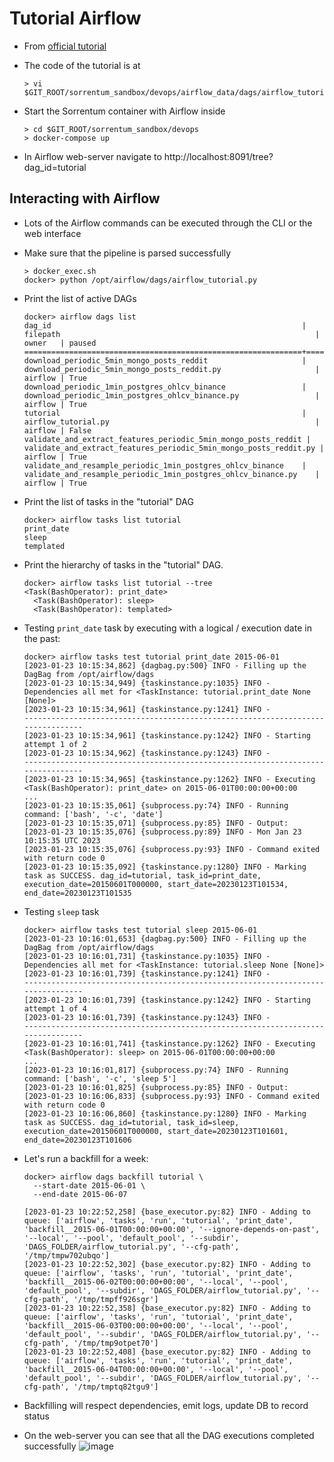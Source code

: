 # Tutorial Airflow

- From [official tutorial](https://airflow.apache.org/docs/apache-airflow/2.2.2/tutorial.html)

- The code of the tutorial is at
  ```
  > vi $GIT_ROOT/sorrentum_sandbox/devops/airflow_data/dags/airflow_tutorial.py
  ```

- Start the Sorrentum container with Airflow inside
  ```
  > cd $GIT_ROOT/sorrentum_sandbox/devops
  > docker-compose up
  ```

- In Airflow web-server navigate to http://localhost:8091/tree?dag_id=tutorial

## Interacting with Airflow

- Lots of the Airflow commands can be executed through the CLI or the web
  interface

- Make sure that the pipeline is parsed successfully
  ```
  > docker_exec.sh
  docker> python /opt/airflow/dags/airflow_tutorial.py
  ```

- Print the list of active DAGs
  ```
  docker> airflow dags list
  dag_id                                                        | filepath                                                         | owner   | paused
  ==============================================================+==================================================================+=========+=======
  download_periodic_5min_mongo_posts_reddit                     | download_periodic_5min_mongo_posts_reddit.py                     | airflow | True
  download_periodic_1min_postgres_ohlcv_binance                 | download_periodic_1min_postgres_ohlcv_binance.py                 | airflow | True
  tutorial                                                      | airflow_tutorial.py                                              | airflow | False
  validate_and_extract_features_periodic_5min_mongo_posts_reddit | validate_and_extract_features_periodic_5min_mongo_posts_reddit.py | airflow | True
  validate_and_resample_periodic_1min_postgres_ohlcv_binance    | validate_and_resample_periodic_1min_postgres_ohlcv_binance.py    | airflow | True

- Print the list of tasks in the "tutorial" DAG
  ```
  docker> airflow tasks list tutorial
  print_date
  sleep
  templated
  ```

- Print the hierarchy of tasks in the "tutorial" DAG.
  ```
  docker> airflow tasks list tutorial --tree
  <Task(BashOperator): print_date>
    <Task(BashOperator): sleep>
    <Task(BashOperator): templated>
  ```

- Testing `print_date` task by executing with a logical / execution date in the past:
  ```
  docker> airflow tasks test tutorial print_date 2015-06-01
  [2023-01-23 10:15:34,862] {dagbag.py:500} INFO - Filling up the DagBag from /opt/airflow/dags
  [2023-01-23 10:15:34,949] {taskinstance.py:1035} INFO - Dependencies all met for <TaskInstance: tutorial.print_date None [None]>
  [2023-01-23 10:15:34,961] {taskinstance.py:1241} INFO -
  --------------------------------------------------------------------------------
  [2023-01-23 10:15:34,961] {taskinstance.py:1242} INFO - Starting attempt 1 of 2
  [2023-01-23 10:15:34,962] {taskinstance.py:1243} INFO -
  --------------------------------------------------------------------------------
  [2023-01-23 10:15:34,965] {taskinstance.py:1262} INFO - Executing <Task(BashOperator): print_date> on 2015-06-01T00:00:00+00:00
  ...
  [2023-01-23 10:15:35,061] {subprocess.py:74} INFO - Running command: ['bash', '-c', 'date']
  [2023-01-23 10:15:35,071] {subprocess.py:85} INFO - Output:
  [2023-01-23 10:15:35,076] {subprocess.py:89} INFO - Mon Jan 23 10:15:35 UTC 2023
  [2023-01-23 10:15:35,076] {subprocess.py:93} INFO - Command exited with return code 0
  [2023-01-23 10:15:35,092] {taskinstance.py:1280} INFO - Marking task as SUCCESS. dag_id=tutorial, task_id=print_date, execution_date=20150601T000000, start_date=20230123T101534, end_date=20230123T101535
  ```

- Testing `sleep` task
  ```
  docker> airflow tasks test tutorial sleep 2015-06-01
  [2023-01-23 10:16:01,653] {dagbag.py:500} INFO - Filling up the DagBag from /opt/airflow/dags
  [2023-01-23 10:16:01,731] {taskinstance.py:1035} INFO - Dependencies all met for <TaskInstance: tutorial.sleep None [None]>
  [2023-01-23 10:16:01,739] {taskinstance.py:1241} INFO -
  --------------------------------------------------------------------------------
  [2023-01-23 10:16:01,739] {taskinstance.py:1242} INFO - Starting attempt 1 of 4
  [2023-01-23 10:16:01,739] {taskinstance.py:1243} INFO -
  --------------------------------------------------------------------------------
  [2023-01-23 10:16:01,741] {taskinstance.py:1262} INFO - Executing <Task(BashOperator): sleep> on 2015-06-01T00:00:00+00:00
  ...
  [2023-01-23 10:16:01,817] {subprocess.py:74} INFO - Running command: ['bash', '-c', 'sleep 5']
  [2023-01-23 10:16:01,825] {subprocess.py:85} INFO - Output:
  [2023-01-23 10:16:06,833] {subprocess.py:93} INFO - Command exited with return code 0
  [2023-01-23 10:16:06,860] {taskinstance.py:1280} INFO - Marking task as SUCCESS. dag_id=tutorial, task_id=sleep, execution_date=20150601T000000, start_date=20230123T101601, end_date=20230123T101606
  ```

- Let's run a backfill for a week:
  ```
  docker> airflow dags backfill tutorial \
    --start-date 2015-06-01 \
    --end-date 2015-06-07

  [2023-01-23 10:22:52,258] {base_executor.py:82} INFO - Adding to queue: ['airflow', 'tasks', 'run', 'tutorial', 'print_date', 'backfill__2015-06-01T00:00:00+00:00', '--ignore-depends-on-past', '--local', '--pool', 'default_pool', '--subdir', 'DAGS_FOLDER/airflow_tutorial.py', '--cfg-path', '/tmp/tmpw702ubqo']
  [2023-01-23 10:22:52,302] {base_executor.py:82} INFO - Adding to queue: ['airflow', 'tasks', 'run', 'tutorial', 'print_date', 'backfill__2015-06-02T00:00:00+00:00', '--local', '--pool', 'default_pool', '--subdir', 'DAGS_FOLDER/airflow_tutorial.py', '--cfg-path', '/tmp/tmpff926sgr']
  [2023-01-23 10:22:52,358] {base_executor.py:82} INFO - Adding to queue: ['airflow', 'tasks', 'run', 'tutorial', 'print_date', 'backfill__2015-06-03T00:00:00+00:00', '--local', '--pool', 'default_pool', '--subdir', 'DAGS_FOLDER/airflow_tutorial.py', '--cfg-path', '/tmp/tmp9otpet70']
  [2023-01-23 10:22:52,408] {base_executor.py:82} INFO - Adding to queue: ['airflow', 'tasks', 'run', 'tutorial', 'print_date', 'backfill__2015-06-04T00:00:00+00:00', '--local', '--pool', 'default_pool', '--subdir', 'DAGS_FOLDER/airflow_tutorial.py', '--cfg-path', '/tmp/tmptq82tgu9']
  ```

- Backfilling will respect dependencies, emit logs, update DB to record status

- On the web-server you can see that all the DAG executions completed
  successfully
  ![image](https://user-images.githubusercontent.com/89211724/214028156-8bc0acac-7559-46aa-9ce5-2825957aa190.png)


